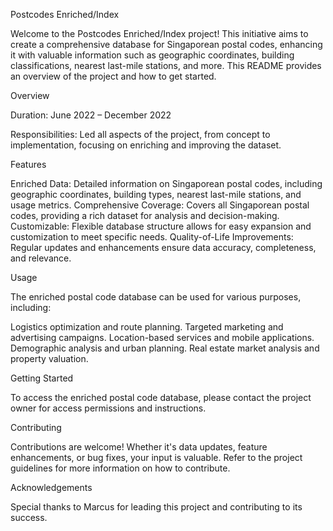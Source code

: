 
Postcodes Enriched/Index

Welcome to the Postcodes Enriched/Index project! This initiative aims to create a comprehensive database for Singaporean postal codes, enhancing it with valuable information such as geographic coordinates, building classifications, nearest last-mile stations, and more. This README provides an overview of the project and how to get started.

Overview

Duration: June 2022 – December 2022

Responsibilities: Led all aspects of the project, from concept to implementation, focusing on enriching and improving the dataset.

Features

Enriched Data: Detailed information on Singaporean postal codes, including geographic coordinates, building types, nearest last-mile stations, and usage metrics.
Comprehensive Coverage: Covers all Singaporean postal codes, providing a rich dataset for analysis and decision-making.
Customizable: Flexible database structure allows for easy expansion and customization to meet specific needs.
Quality-of-Life Improvements: Regular updates and enhancements ensure data accuracy, completeness, and relevance.

Usage

The enriched postal code database can be used for various purposes, including:

Logistics optimization and route planning.
Targeted marketing and advertising campaigns.
Location-based services and mobile applications.
Demographic analysis and urban planning.
Real estate market analysis and property valuation.

Getting Started

To access the enriched postal code database, please contact the project owner for access permissions and instructions.

Contributing

Contributions are welcome! Whether it's data updates, feature enhancements, or bug fixes, your input is valuable. Refer to the project guidelines for more information on how to contribute.

Acknowledgements

Special thanks to Marcus for leading this project and contributing to its success.
